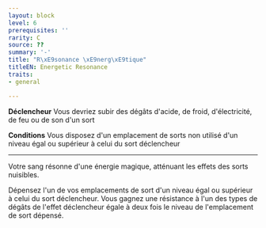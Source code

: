 ```yaml
---
layout: block
level: 6
prerequisites: ''
rarity: C
source: ??
summary: '-'
title: "R\xE9sonance \xE9nerg\xE9tique"
titleEN: Energetic Resonance
traits:
- general

---
```


<p><strong>Déclencheur</strong> Vous devriez subir des dégâts d'acide, de froid, d'électricité, de feu ou de son d'un sort</p>
<p><strong>Conditions</strong> Vous disposez d'un emplacement de sorts non utilisé d'un niveau égal ou supérieur à celui du sort déclencheur</p>
<hr>
<p>Votre sang résonne d'une énergie magique, atténuant les effets des sorts nuisibles.</p>
<p>Dépensez l'un de vos emplacements de sort d'un niveau égal ou supérieur à celui du sort déclencheur. Vous gagnez une résistance à l'un des types de dégâts de l'effet déclencheur égale à deux fois le niveau de l'emplacement de sort dépensé.</p>